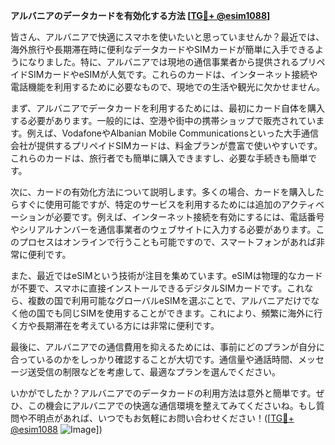 **アルバニアのデータカードを有効化する方法 [[TG💪+ @esim1088](https://t.me/s/esim1088)]**

皆さん、アルバニアで快適にスマホを使いたいと思っていませんか？最近では、海外旅行や長期滞在時に便利なデータカードやSIMカードが簡単に入手できるようになりました。特に、アルバニアでは現地の通信事業者から提供されるプリペイドSIMカードやeSIMが人気です。これらのカードは、インターネット接続や電話機能を利用するために必要なもので、現地での生活や観光に欠かせません。

まず、アルバニアでデータカードを利用するためには、最初にカード自体を購入する必要があります。一般的には、空港や街中の携帯ショップで販売されています。例えば、VodafoneやAlbanian Mobile Communicationsといった大手通信会社が提供するプリペイドSIMカードは、料金プランが豊富で使いやすいです。これらのカードは、旅行者でも簡単に購入できますし、必要な手続きも簡単です。

次に、カードの有効化方法について説明します。多くの場合、カードを購入したらすぐに使用可能ですが、特定のサービスを利用するためには追加のアクティベーションが必要です。例えば、インターネット接続を有効にするには、電話番号やシリアルナンバーを通信事業者のウェブサイトに入力する必要があります。このプロセスはオンラインで行うことも可能ですので、スマートフォンがあれば非常に便利です。

また、最近ではeSIMという技術が注目を集めています。eSIMは物理的なカードが不要で、スマホに直接インストールできるデジタルSIMカードです。これなら、複数の国で利用可能なグローバルeSIMを選ぶことで、アルバニアだけでなく他の国でも同じSIMを使用することができます。これにより、頻繁に海外に行く方や長期滞在を考えている方には非常に便利です。

最後に、アルバニアでの通信費用を抑えるためには、事前にどのプランが自分に合っているのかをしっかり確認することが大切です。通信量や通話時間、メッセージ送受信の制限などを考慮して、最適なプランを選んでください。

いかがでしたか？アルバニアでのデータカードの利用方法は意外と簡単です。ぜひ、この機会にアルバニアでの快適な通信環境を整えてみてくださいね。もし質問や不明点があれば、いつでもお気軽にお問い合わせください！([[TG💪+ @esim1088](https://t.me/s/esim1088) ![Image](https://i.postimg.cc/Y0z9fWf4/image.png)])